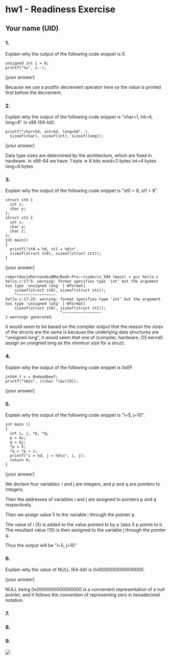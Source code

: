 # hw1 - Readiness Exercise
## Your name (UID)

### 1.
Explain why the output of the following code snippet is 0.
``` 
unsigned int i = 0;
printf("%u", i--);
```


[your answer]

Because we use a postfix decrement operator here so the value is printed first before the decrement.

### 2.

Explain why the output of the following code snippet is "char=1, int=4, long=8" in x86 (64-bit).

```
printf("char=%d, int=%d, long=%d", \
  sizeof(char), sizeof(int), sizeof(long));
```

[your answer]

Data type sizes are determined by the architecture, which are fixed in hardware.  In x86-64 we have:
1 byte => 8 bits
word=2 bytes
int=4 bytes
long=8 bytes

### 3.
Explain why the output of the following code snippet is "st0 = 8, st1 = 8".

```
struct st0 {
  int x;
  char y;
};
struct st1 {
  int x;
  char y;
  char z;
};
int main()
{
  printf("st0 = %d, st1 = %d\n",
  sizeof(struct st0), sizeof(struct st1));
}
```

[your answer]

```
robertdavidhernandez@MacBook-Pro:~/code/cs_594 (main) > gcc hello.c
hello.c:17:5: warning: format specifies type 'int' but the argument has type 'unsigned long' [-Wformat]
    sizeof(struct st0), sizeof(struct st1));
    ^~~~~~~~~~~~~~~~~~
hello.c:17:25: warning: format specifies type 'int' but the argument has type 'unsigned long' [-Wformat]
    sizeof(struct st0), sizeof(struct st1));
                        ^~~~~~~~~~~~~~~~~~
2 warnings generated.
```

It would seem to be based on the compiler output that the reason the sizes of the structs are the same is because the underlying data structures are "unsigned long", it would seem that one of (compiler, hardware, OS kernel) assign an unsigned long as the minimun size for a struct.

### 4.

Explain why the output of the following code snippet is 0xEF.

```
int64_t v = 0xdeadbeef;
printf("%02x", ((char *)&v)[0]);
```

[your answer]


### 5.
 Explain why the output of the following code snippet is "i=5, j=10".
```
int main ()
{
  int i, j, *p, *q;
  p = &i;
  q = &j;
  *p = 5;
  *q = *p + i;
  printf("i = %d, j = %d\n", i, j);
  return 0;
}
````

[your answer]


We declare four variables: i and j are integers, and p and q are pointers to integers.

Then the addresses of variables i and j are assigned to pointers p and q respectively.

Then we assign value 5 to the variable i through the pointer p.

The value of i (5) is added to the value pointed to by p (also 5 p points to i). The resultant value (10) is then assigned to the variable j through the pointer q.


Thus the output will be "i=5, j=10" 


### 6.

Explain why the value of NULL (64-bit) is 0x0000000000000000.

[your answer]

NULL being 0x0000000000000000 is a convenient representation of a null pointer, and it follows the convention of representing zero in hexadecimal notation.


### 7.

### 8.

### 9.
![](hw1_tux_1234567.png)
